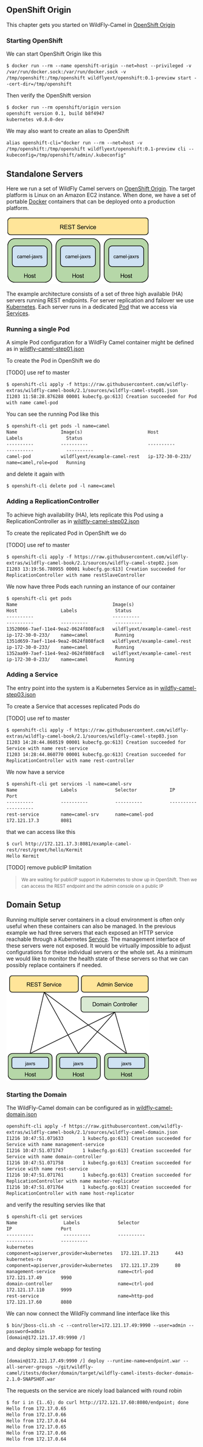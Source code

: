 ## OpenShift Origin

This chapter gets you started on WildFly-Camel in [OpenShift Origin](https://github.com/openshift/origin)  


### Starting OpenShift

We can start OpenShift Origin like this

```
$ docker run --rm --name openshift-origin --net=host --privileged -v /var/run/docker.sock:/var/run/docker.sock -v /tmp/openshift:/tmp/openshift wildflyext/openshift:0.1-preview start --cert-dir=/tmp/openshift
```

Then verify the OpenShift version

```
$ docker run --rm openshift/origin version
openshift version 0.1, build b8f4947
kubernetes v0.8.0-dev
```

We may also want to create an alias to OpenShift

```
alias openshift-cli="docker run --rm --net=host -v /tmp/openshift:/tmp/openshift wildflyext/openshift:0.1-preview cli --kubeconfig=/tmp/openshift/admin/.kubeconfig"
```

## Standalone Servers

Here we run a set of WildFly Camel servers on [OpenShift Origin](https://github.com/openshift/origin). The target platform is Linux on an Amazon EC2 instance. When done, we have a set of portable [Docker](https://www.docker.io/) containers that can be deployed onto a production platform.

![](../images/example-rest-design.png)

The example architecture consists of a set of three high available (HA) servers running REST endpoints. For server replication and failover we use [Kubernetes](http://kubernetes.io). Each server runs in a dedicated [Pod](https://github.com/GoogleCloudPlatform/kubernetes/blob/master/docs/pods.md) that we access via [Services](https://github.com/GoogleCloudPlatform/kubernetes/blob/master/docs/services.md).


### Running a single Pod

A simple Pod configuration for a WildFly Camel container might be defined as in [wildfly-camel-step01.json](../sources/wildfly-camel-step01.json)

To create the Pod in OpenShift we do

[TODO] use ref to master

```
$ openshift-cli apply -f https://raw.githubusercontent.com/wildfly-extras/wildfly-camel-book/2.1/sources/wildfly-camel-step01.json
I1203 11:58:28.876288 00001 kubecfg.go:613] Creation succeeded for Pod with name camel-pod
```

You can see the running Pod like this

```
$ openshift-cli get pods -l name=camel
Name                Image(s)                        Host                Labels                Status
----------          ----------                      ----------          ----------            ----------
camel-pod           wildflyext/example-camel-rest   ip-172-30-0-233/    name=camel,role=pod   Running
```

and delete it again with

```
$ openshift-cli delete pod -l name=camel
```

### Adding a ReplicationController

To achieve high availability (HA), lets replicate this Pod using a ReplicationController as in [wildfly-camel-step02.json](../sources/wildfly-camel-step02.json)

To create the replicated Pod in OpenShift we do

[TODO] use ref to master

```
$ openshift-cli apply -f https://raw.githubusercontent.com/wildfly-extras/wildfly-camel-book/2.1/sources/wildfly-camel-step02.json
I1203 13:19:56.780955 00001 kubecfg.go:613] Creation succeeded for ReplicationController with name restSlaveController
```

We now have three Pods each running an instance of our container

```
$ openshift-cli get pods
Name                                   Image(s)                        Host                Labels              Status
----------                             ----------                      ----------          ----------          ----------
13520066-7aef-11e4-9ea2-0624f808fac8   wildflyext/example-camel-rest   ip-172-30-0-233/    name=camel          Running
1351d659-7aef-11e4-9ea2-0624f808fac8   wildflyext/example-camel-rest   ip-172-30-0-233/    name=camel          Running
1352aa99-7aef-11e4-9ea2-0624f808fac8   wildflyext/example-camel-rest   ip-172-30-0-233/    name=camel          Running

```

### Adding a Service

The entry point into the system is a Kubernetes Service as in [wildfly-camel-step03.json](../sources/wildfly-camel-step03.json)

To create a Service that accesses replicated Pods do

[TODO] use ref to master

```
$ openshift-cli apply -f https://raw.githubusercontent.com/wildfly-extras/wildfly-camel-book/2.1/sources/wildfly-camel-step03.json
I1203 14:28:44.860519 00001 kubecfg.go:613] Creation succeeded for Service with name rest-service
I1203 14:28:44.860770 00001 kubecfg.go:613] Creation succeeded for ReplicationController with name rest-controller
```

We now have a service

```
$ openshift-cli get services -l name=camel-srv
Name                Labels              Selector            IP                  Port
----------          ----------          ----------          ----------          ----------
rest-service        name=camel-srv      name=camel-pod      172.121.17.3        8081
```

that we can access like this

```
$ curl http://172.121.17.3:8081/example-camel-rest/rest/greet/hello/Kermit
Hello Kermit
```

[TODO] remove publicIP limitation

> <small>We are waiting for publicIP support in Kubernetes to show up in OpenShift. Then we can access the REST endpoint and the admin console on a public IP</small>

## Domain Setup

Running multiple server containers in a cloud environment is often only useful when these containers can also be managed. In the previous example we had three servers that each exposed an HTTP service reachable through a Kubernetes [Service](https://github.com/GoogleCloudPlatform/kubernetes/blob/master/docs/services.md). The management interface of these servers were not exposed. It would be virtually impossible to adjust configurations for these individual servers or the whole set. As a minimum we would like to monitor the health state of these servers so that we can possibly replace containers if needed.

![](../images/example-domain-design.png)


### Starting the Domain

The WildFly-Camel domain can be configured as in [wildfly-camel-domain.json](../sources/wildfly-camel-domain.json)

```
openshift-cli apply -f https://raw.githubusercontent.com/wildfly-extras/wildfly-camel-book/2.1/sources/wildfly-camel-domain.json
I1216 10:47:51.071633       1 kubecfg.go:613] Creation succeeded for Service with name management-service
I1216 10:47:51.071747       1 kubecfg.go:613] Creation succeeded for Service with name domain-controller
I1216 10:47:51.071758       1 kubecfg.go:613] Creation succeeded for Service with name rest-service
I1216 10:47:51.071761       1 kubecfg.go:613] Creation succeeded for ReplicationController with name master-replicator
I1216 10:47:51.071764       1 kubecfg.go:613] Creation succeeded for ReplicationController with name host-replicator

```

and verify the resulting servies like that
```
$ openshift-cli get services
Name                 Labels              Selector                                  IP                  Port
----------           ----------          ----------                                ----------          ----------
kubernetes                               component=apiserver,provider=kubernetes   172.121.17.213      443
kubernetes-ro                            component=apiserver,provider=kubernetes   172.121.17.239      80
management-service                       name=ctrl-pod                             172.121.17.49       9990
domain-controller                        name=ctrl-pod                             172.121.17.110      9999
rest-service                             name=http-pod                             172.121.17.60       8080
```
We can now connect the WildFly command line interface like this

```
$ bin/jboss-cli.sh -c --controller=172.121.17.49:9990 --user=admin --password=admin
[domain@172.121.17.49:9990 /]
```

and deploy simple webapp for testing

```
[domain@172.121.17.49:9990 /] deploy --runtime-name=endpoint.war --all-server-groups ~/git/wildfly-camel/itests/docker/domain/target/wildfly-camel-itests-docker-domain-2.1.0-SNAPSHOT.war
```

The requests on the service are nicely load balanced with round robin

```
$ for i in {1..6}; do curl http://172.121.17.60:8080/endpoint; done
Hello from 172.17.0.65
Hello from 172.17.0.66
Hello from 172.17.0.64
Hello from 172.17.0.65
Hello from 172.17.0.66
Hello from 172.17.0.64
```
